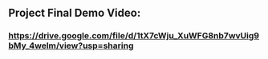 ## Project Final Demo Video: 
### https://drive.google.com/file/d/1tX7cWju_XuWFG8nb7wvUig9bMy_4welm/view?usp=sharing
